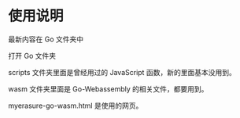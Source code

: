 # 使用说明

最新内容在 Go 文件夹中

打开 Go 文件夹

scripts 文件夹里面是曾经用过的 JavaScript 函数，新的里面基本没用到。

wasm 文件夹里面是 Go-Webassembly 的相关文件，都要用到。

myerasure-go-wasm.html 是使用的网页。

